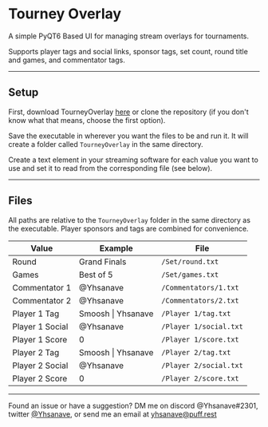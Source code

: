 # Tourney Overlay

A simple PyQT6 Based UI for managing stream overlays for tournaments. 

Supports player tags and social links, sponsor tags, set count, round title and games, and commentator tags.

---

## Setup

First, download TourneyOverlay [here](https://github.com/yhsanave/tourney-overlay/releases) or clone the repository (if you don't know what that means, choose the first option).

Save the executable in wherever you want the files to be and run it. It will create a folder called `TourneyOverlay` in the same directory. 

Create a text element in your streaming software for each value you want to use and set it to read from the corresponding file (see below).

---

## Files

All paths are relative to the `TourneyOverlay` folder in the same directory as the executable. Player sponsors and tags are combined for convenience.

| Value | Example | File |
| ----- | ------- | ---- |
| Round | Grand Finals | `/Set/round.txt` |
| Games | Best of 5 | `/Set/games.txt` |
| Commentator 1 | @Yhsanave | `/Commentators/1.txt` |
| Commentator 2 | @Yhsanave | `/Commentators/2.txt` |
| Player 1 Tag | Smoosh \| Yhsanave | `/Player 1/tag.txt` |
| Player 1 Social | @Yhsanave | `/Player 1/social.txt` |
| Player 1 Score | 0 | `/Player 1/score.txt` |
| Player 2 Tag | Smoosh \| Yhsanave | `/Player 2/tag.txt` |
| Player 2 Social | @Yhsanave | `/Player 2/social.txt` |
| Player 2 Score | 0 | `/Player 2/score.txt` |

---

Found an issue or have a suggestion? DM me on discord @Yhsanave#2301, twitter [@Yhsanave](https://twitter.com/Yhsanave), or send me an email at [yhsanave@puff.rest](mailto:yhsanave@puff.rest)
